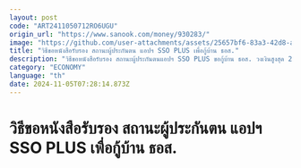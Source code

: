 ```yaml
---
layout: post
code: "ART2411050712RO6UGU"
origin_url: "https://www.sanook.com/money/930283/"
image: "https://github.com/user-attachments/assets/25657bf6-83a3-42d8-a147-e40a4c99378a"
title: "วิธีขอหนังสือรับรอง สถานะผู้ประกันตน แอปฯ SSO PLUS เพื่อกู้บ้าน ธอส."
description: "วิธีขอหนังสือรับรอง สถานะผู้ประกันตนแอปฯ SSO PLUS ขอกู้บ้าน ธอส. วงเงินสูงสุด 2 ล้านบาท เช็กขั้นตอนได้ที่นี่"
category: "ECONOMY"
language: "th"
date: 2024-11-05T07:28:14.873Z
---
```


# วิธีขอหนังสือรับรอง สถานะผู้ประกันตน แอปฯ SSO PLUS เพื่อกู้บ้าน ธอส.